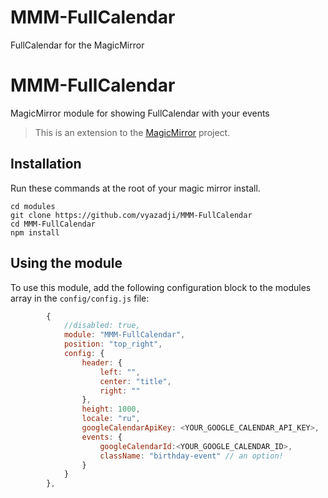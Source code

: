 # MMM-FullCalendar
FullCalendar for the MagicMirror



# MMM-FullCalendar
MagicMirror module for showing FullCalendar with your events 
> This is an extension to the [MagicMirror](https://github.com/MichMich/MagicMirror) project. 

## Installation
Run these commands at the root of your magic mirror install.

```shell
cd modules
git clone https://github.com/vyazadji/MMM-FullCalendar
cd MMM-FullCalendar
npm install
```

## Using the module
To use this module, add the following configuration block to the modules array in the `config/config.js` file:
```js
		{
			//disabled: true,
			module: "MMM-FullCalendar",
			position: "top_right",
			config: {
				header: {
					left: "",
					center: "title",
					right: ""
				},
				height: 1000,
				locale: "ru",
				googleCalendarApiKey: <YOUR_GOOGLE_CALENDAR_API_KEY>,
				events: {
					googleCalendarId:<YOUR_GOOGLE_CALENDAR_ID>,
					className: "birthday-event" // an option!
				}
			}
		},

```

